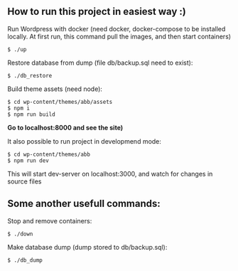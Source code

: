 ## How to run this project in easiest way :)

Run Wordpress with docker (need docker, docker-compose to be installed locally. At first run, this command pull the images, and then start containers)

    $ ./up

Restore database from dump (file db/backup.sql need to exist):

    $ ./db_restore

Build theme assets (need node):

    $ cd wp-content/themes/abb/assets
    $ npm i
    $ npm run build

__Go to localhost:8000 and see the site)__

It also possible to run project in developmend mode:

    $ cd wp-content/themes/abb
    $ npm run dev
This will start dev-server on localhost:3000, and watch for changes in source files



## Some another usefull commands:

Stop and remove containers:

    $ ./down


Make database dump (dump stored to db/backup.sql):

    $ ./db_dump